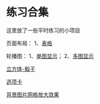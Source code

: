 # 练习合集
这里放了一些平时练习的小项目

页面布局：
1、[表格](https://imwangpan.github.io/Products/%E9%A1%B5%E9%9D%A2%E5%B8%83%E5%B1%80/%E5%AE%9A%E4%BD%8D.html)

轮播图：
1、[单图显示](https://imwangpan.github.io/Products/%E8%BD%AE%E6%92%AD%E5%9B%BE/%E8%BD%AE%E6%92%AD%E5%9B%BE-%E5%8D%95%E5%9B%BE%E6%98%BE%E7%A4%BA.html)；
2、[多图显示](https://imwangpan.github.io/Products/%E8%BD%AE%E6%92%AD%E5%9B%BE/%E8%BD%AE%E6%92%AD%E5%9B%BE-%E5%A4%9A%E5%9B%BE%E6%98%BE%E7%A4%BA.html)

[立方体-骰子](https://imwangpan.github.io/Products/%E7%AB%8B%E6%96%B9%E4%BD%93-%E9%AA%B0%E5%AD%90/)

[选项卡](https://imwangpan.github.io/Products/%E9%80%89%E9%A1%B9%E5%8D%A1/index.html)

[背景图片网格放大效果](https://imwangpan.github.io/Products/%E8%83%8C%E6%99%AF%E5%9B%BE%E7%89%87%E7%BD%91%E6%A0%BC%E6%94%BE%E5%A4%A7%E6%95%88%E6%9E%9C/index.html)
